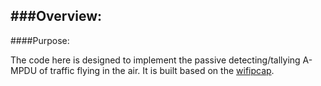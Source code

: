 ###Overview:
----------
####Purpose:

The code here is designed to implement the passive detecting/tallying A-MPDU of traffic flying in the air.
It is built based on the [wifipcap](http://www.jeffpang.net/software.shtml"WiFipcap").
